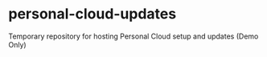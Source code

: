 # personal-cloud-updates
Temporary repository for hosting Personal Cloud setup and updates (Demo Only)
